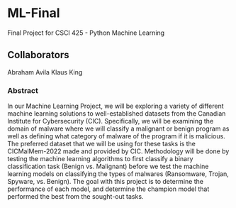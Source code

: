 # ML-Final
Final Project for CSCI 425 - Python Machine Learning

## Collaborators
Abraham Avila
Klaus King

### Abstract
In our Machine Learning Project, we will be exploring a variety of different machine learning 
solutions to well-established datasets from the Canadian Institute for Cybersecurity (CIC). Specifically, we will be examining the domain of malware where we will classify a malignant or benign program as well as defining what category of malware of the program if it is malicious. The preferred dataset that we will be using for these tasks is the CICMalMem-2022 made and provided by CIC. Methodology will be done by testing the machine learning algorithms to first classify a binary classification task (Benign vs. Malignant) before we test the machine learning models on classifying the types of malwares (Ransomware, Trojan, Spyware, vs. Benign). The goal with this project is to determine the performance of each model, and determine the champion model that performed the best from the sought-out tasks.
